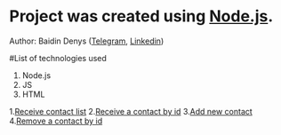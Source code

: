 # Project was created using [Node.js](https://nodejs.org). 

Author: Baidin Denys ([Telegram](https://t.me/Trancendance), [Linkedin](https://www.linkedin.com/in/baydindenys))

#List of technologies used

1. Node.js
2. JS
3. HTML


1.[Receive contact list](https://prnt.sc/WRP2FePZ14TO)
2.[Receive a contact by id](https://prnt.sc/-ZXJQIbEBiwm)
3.[Add new contact](https://prnt.sc/sOP53IvCwHsa)
4.[Remove a contact by id](https://prnt.sc/_BvJ6HYEse4J)